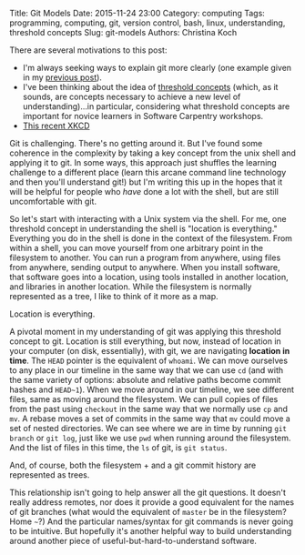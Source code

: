 Title: Git Models
Date: 2015-11-24 23:00
Category: computing
Tags: programming, computing, git, version control, bash, linux, understanding, threshold concepts
Slug: git-models
Authors: Christina Koch

There are several motivations to this post: 

* I'm always seeking ways to explain git more clearly (one example given 
in my [previous post](activities.html)).
* I've been thinking about the idea of [threshold concepts](http://www.ee.ucl.ac.uk/~mflanaga/thresholds.html) (which, as it 
sounds, are concepts necessary to achieve a new level of understanding)...in 
particular, considering what threshold concepts are important for novice 
learners in Software Carpentry workshops.  
* [This recent XKCD](http://xkcd.com/1597/)

Git is challenging.  There's no getting around it.  But I've found some 
coherence in the complexity by taking a key concept from the unix shell
 and applying it to git.  In some ways, this approach just shuffles the 
learning challenge to a different place (learn this arcane command line technology 
and then you'll understand git!) but I'm writing this up in the hopes that 
it will be helpful for people who *have* done a lot with the shell, but 
are still uncomfortable with git.  

So let's start with
interacting with a Unix system via the shell.  For me, one threshold concept in 
understanding the shell is "location is everything."  Everything you do 
in the shell is done in the context of the filesystem.  From within 
a shell, you can move yourself from one arbitrary point in 
the filesystem to another.  You can 
run a program from anywhere, using files from anywhere, sending output to 
anywhere.  When you install software, that software goes into a location, using 
tools installed in another location, and libraries in another location.  While 
the filesystem is normally represented as a tree, I like to think of it more 
as a map.  

Location is everything.  

A pivotal moment in my understanding of git was applying this threshold concept 
to git.  Location is still everything, but now, instead of location in your computer 
(on disk, essentially), with git, we are navigating **location in time**.  The 
`HEAD` pointer 
is the equivalent of `whoami`.  We can move ourselves to any place in our timeline 
in the same way that we can use `cd` (and with the same variety of options: absolute 
and relative paths become commit hashes and `HEAD~1`).  When we move around in 
our timeline, we see different files, same as moving around the 
filesystem.  We can pull copies of files 
from the past using `checkout` in the same way that we normally use `cp` and 
`mv`.  A rebase moves a set of commits in the same way that `mv` could move a 
set of nested directories.  We can see where we are in time by running `git branch`
or `git log`, just like we use `pwd` when running around the filesystem.  And the 
list of files in this time, the `ls` of git, is `git status`.  

And, of course, both the filesystem + and a git commit history are 
represented as trees.  

This relationship isn't going to help answer all the git 
questions.  It
doesn't really address remotes, nor does it provide a good equivalent for the names 
of git branches (what would the equivalent of `master` be in the 
filesystem?  Home `~`?)  And the particular names/syntax for git commands is 
never going to be intuitive.  But hopefully it's another helpful way 
to build understanding around another piece of useful-but-hard-to-understand 
software.  